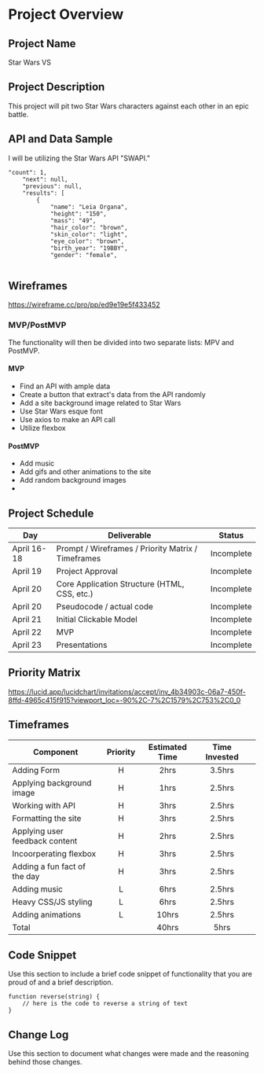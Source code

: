 # Project Overview

## Project Name

Star Wars VS 

## Project Description

This project will pit two Star Wars characters against each other in an epic battle. 

## API and Data Sample

I will be utilizing the Star Wars API "SWAPI."

```
"count": 1,
    "next": null,
    "previous": null,
    "results": [
        {
            "name": "Leia Organa",
            "height": "150",
            "mass": "49",
            "hair_color": "brown",
            "skin_color": "light",
            "eye_color": "brown",
            "birth_year": "19BBY",
            "gender": "female",
	    
 ```


## Wireframes

https://wireframe.cc/pro/pp/ed9e19e5f433452

### MVP/PostMVP

The functionality will then be divided into two separate lists: MPV and PostMVP.  

#### MVP 

- Find an API with ample data
- Create a button that extract's data from the API randomly
- Add a site background image related to Star Wars
- Use Star Wars esque font
- Use axios to make an API call
- Utilize flexbox 

#### PostMVP  
- Add music
- Add gifs and other animations to the site
- Add random background images
- 
## Project Schedule

|  Day | Deliverable | Status
|---|---| ---|
|April 16-18| Prompt / Wireframes / Priority Matrix / Timeframes | Incomplete
|April 19| Project Approval | Incomplete
|April 20| Core Application Structure (HTML, CSS, etc.) | Incomplete
|April 20| Pseudocode / actual code | Incomplete
|April 21| Initial Clickable Model  | Incomplete
|April 22| MVP | Incomplete
|April 23| Presentations | Incomplete

## Priority Matrix

https://lucid.app/lucidchart/invitations/accept/inv_4b34903c-06a7-450f-8ffd-4965c415f915?viewport_loc=-90%2C-7%2C1579%2C753%2C0_0

## Timeframes

| Component | Priority | Estimated Time | Time Invested ||
| --- | :---: |  :---: | :---: | :---: |
| Adding Form | H | 2hrs| 3.5hrs |  |
| Applying background image | H | 1hrs| 2.5hrs |  |
| Working with API | H | 3hrs| 2.5hrs |  |
| Formatting the site | H | 3hrs| 2.5hrs |  |
| Applying user feedback content | H | 2hrs| 2.5hrs |  |
| Incoorperating flexbox | H | 3hrs| 2.5hrs ||
| Adding a fun fact of the day | H | 3hrs| 2.5hrs |  |
| Adding music | L | 6hrs| 2.5hrs |  |
| Heavy CSS/JS styling | L | 6hrs| 2.5hrs |  |
| Adding animations | L | 10hrs| 2.5hrs |  |
| Total |  | 40hrs| 5hrs |  


## Code Snippet

Use this section to include a brief code snippet of functionality that you are proud of and a brief description.  

```
function reverse(string) {
	// here is the code to reverse a string of text
}
```

## Change Log
 Use this section to document what changes were made and the reasoning behind those changes.  
